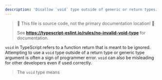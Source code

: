 ```yaml
---
description: 'Disallow `void` type outside of generic or return types.'
---
```


> 🛑 This file is source code, not the primary documentation location! 🛑
>
> See **https://typescript-eslint.io/rules/no-invalid-void-type** for documentation.

`void` in TypeScript refers to a function return that is meant to be ignored.
Attempting to use a `void` type outside of a return type or generic type argument is often a sign of programmer error.
`void` can also be misleading for other developers even if used correctly.

> The `void` type means 